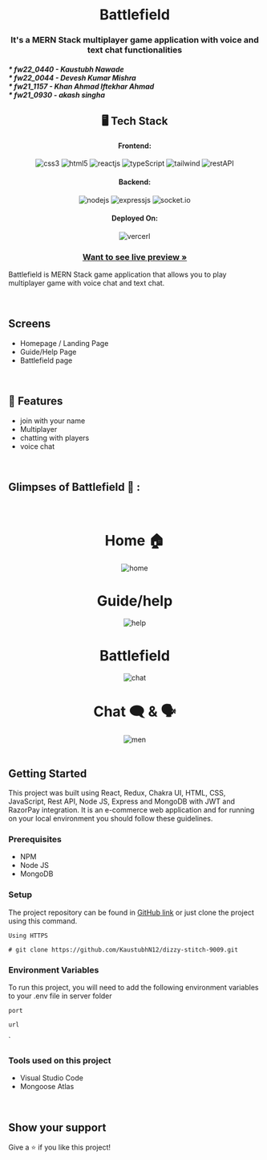 <h1 align="center">Battlefield</h1>

<h3 align="center">It's a MERN Stack multiplayer game application with voice and text chat functionalities</h3>

<h5>* fw22_0440 - Kaustubh Nawade<br>* fw22_0044 - Devesh Kumar Mishra <br>* fw21_1157 - Khan Ahmad Iftekhar Ahmad <br>* 	fw21_0930 - akash singha <br>

<h2 align="center">🖥️ Tech Stack</h2>


<h4 align="center">Frontend:</h4>

<p align="center">
  <img src="https://img.shields.io/badge/CSS3-1572B6?style=for-the-badge&logo=css3&logoColor=white" alt="css3" />
  <img src="https://img.shields.io/badge/HTML5-E34F26?style=for-the-badge&logo=html5&logoColor=white" alt="html5" />
  <img src="https://img.shields.io/badge/React-20232A?style=for-the-badge&logo=react&logoColor=61DAFB" alt="reactjs" />
  <img src="https://img.shields.io/badge/TypeScript-007ACC?style=for-the-badge&logo=typescript&logoColor=white" alt="typeScript" />
  <img src="https://img.shields.io/badge/Tailwind_CSS-38B2AC?style=for-the-badge&logo=tailwind-css&logoColor=white" alt="tailwind"/> 
  <img src="https://img.shields.io/badge/Rest_API-02303A?style=for-the-badge&logo=react-router&logoColor=white" alt="restAPI" />
</p>


<h4 align="center">Backend:</h4>

<p align="center">
  <img src="https://img.shields.io/badge/Node.js-339933?style=for-the-badge&logo=nodedotjs&logoColor=white" alt="nodejs" />
  <img src="https://img.shields.io/badge/Express.js-000000?style=for-the-badge&logo=express&logoColor=white" alt="expressjs" />
  <img src="https://img.shields.io/badge/Express.js-000000?style=for-the-badge&logo=express&logoColor=white" alt="socket.io" />
</p>



<h4 align="center">Deployed On:</h4>

<p align="center">
  <img src="https://img.shields.io/badge/Vercel-000000?style=for-the-badge&logo=vercel&logoColor=white" alt="vercerl">
</p>



<h3 align="center"><a href="https://battlefield-one.vercel.app/"><strong>Want to see live preview »</strong></a></h3>


Battlefield is MERN Stack game application that allows you to play multiplayer game with voice chat and text chat.

<br />

## Screens 
- Homepage / Landing Page
- Guide/Help Page
- Battlefield page

<br />


## 🚀 Features
- join with your name
- Multiplayer
- chatting with players
- voice chat

<br />

## Glimpses of Battlefield 🙈 :


<div align="center">
    <br/>
    <h1>Home 🏠</h1>
    <img src="https://i.ibb.co/JBQGzZL/Screenshot-2104.png"  alt="home" />
    <br/>
    <h1>Guide/help</h1>
    <img src="https://i.ibb.co/hRb8bnK/Screenshot-2105.png"   alt="help" />
    <br/>
    <h1>Battlefield</h1>
    <img src="https://i.ibb.co/bWZ0w9r/Screenshot-2106.png"  alt="chat" />
    <br/>
    <h1>Chat 🗨️ & 🗣️</h1>
    <img src="https://i.ibb.co/RQg1DYX/Screenshot-2108.png"  alt="men" />
  <br/>
</div>

<br />
 
## Getting Started

This project was built using React, Redux, Chakra UI, HTML, CSS, JavaScript, Rest API, Node JS, Express and MongoDB with JWT and RazorPay integration. It is an e-commerce web application and for running on your local environment you should follow these guidelines.


### Prerequisites

- NPM
- Node JS
- MongoDB

### Setup


The project repository can be found in [GitHub link](https://github.com/ArjunSinghBhakuni/Nike-Clone) or just clone the project using this command.


```
Using HTTPS

# git clone https://github.com/KaustubhN12/dizzy-stitch-9009.git
```
 

### Environment Variables

To run this project, you will need to add the following environment variables to your .env file in server folder

`port`

`url`

 `

### Tools used on this project

- Visual Studio Code
- Mongoose Atlas  
 

<br />




## Show your support

Give a ⭐️ if you like this project!
